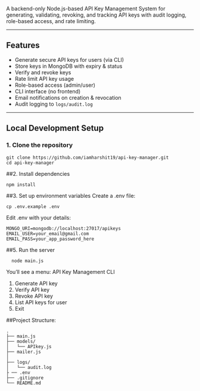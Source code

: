 A backend-only Node.js-based API Key Management System for generating, validating, revoking, and tracking API keys with audit logging, role-based access, and rate limiting.

---

## Features

- Generate secure API keys for users (via CLI)
- Store keys in MongoDB with expiry & status
- Verify and revoke keys
- Rate limit API key usage
- Role-based access (admin/user)
- CLI interface (no frontend)
- Email notifications on creation & revocation
- Audit logging to `logs/audit.log`

---

##  Local Development Setup

### 1. Clone the repository

    git clone https://github.com/iamharshit19/api-key-manager.git
    cd api-key-manager

##2. Install dependencies
        
    npm install
##3. Set up environment variables
Create a .env file:
            
    cp .env.example .env

Edit .env with your details:
  
    MONGO_URI=mongodb://localhost:27017/apikeys
    EMAIL_USER=your_email@gmail.com
    EMAIL_PASS=your_app_password_here

##5. Run the server
      
      node main.js

You’ll see a menu:
 API Key Management CLI
1. Generate API key
2. Verify API key
3. Revoke API key
4. List API keys for user
0. Exit

##Project Structure:

    .
    ├── main.js
    ├── models/
    │   └── APIkey.js
    ├── mailer.js
    │   
    ├── logs/
    │   └── audit.log
    ├ ── .env
    ├── .gitignore
    └── README.md



